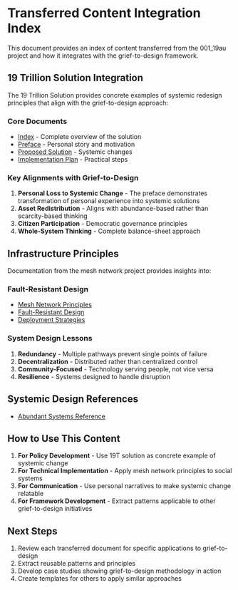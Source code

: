 # Transferred Content Integration Index

This document provides an index of content transferred from the 001_19au project and how it integrates with the grief-to-design framework.

## 19 Trillion Solution Integration

The 19 Trillion Solution provides concrete examples of systemic redesign principles that align with the grief-to-design approach:

### Core Documents
- [Index](19-trillion-solution/INDEX.md) - Complete overview of the solution
- [Preface](19-trillion-solution/PREFACE.md) - Personal story and motivation
- [Proposed Solution](19-trillion-solution/proposed-solution.md) - Systemic changes
- [Implementation Plan](19-trillion-solution/implementation-plan.md) - Practical steps

### Key Alignments with Grief-to-Design
1. **Personal Loss to Systemic Change** - The preface demonstrates transformation of personal experience into systemic solutions
2. **Asset Redistribution** - Aligns with abundance-based rather than scarcity-based thinking
3. **Citizen Participation** - Democratic governance principles
4. **Whole-System Thinking** - Complete balance-sheet approach

## Infrastructure Principles

Documentation from the mesh network project provides insights into:

### Fault-Resistant Design
- [Mesh Network Principles](infrastructure/mesh-network-principles.md)
- [Fault-Resistant Design](infrastructure/fault-resistant-design.md)
- [Deployment Strategies](infrastructure/deployment-strategies.md)

### System Design Lessons
1. **Redundancy** - Multiple pathways prevent single points of failure
2. **Decentralization** - Distributed rather than centralized control
3. **Community-Focused** - Technology serving people, not vice versa
4. **Resilience** - Systems designed to handle disruption

## Systemic Design References

- [Abundant Systems Reference](systemic-design/abundant-systems-reference.md)

## How to Use This Content

1. **For Policy Development** - Use 19T solution as concrete example of systemic change
2. **For Technical Implementation** - Apply mesh network principles to social systems
3. **For Communication** - Use personal narratives to make systemic change relatable
4. **For Framework Development** - Extract patterns applicable to other grief-to-design initiatives

## Next Steps

1. Review each transferred document for specific applications to grief-to-design
2. Extract reusable patterns and principles
3. Develop case studies showing grief-to-design methodology in action
4. Create templates for others to apply similar approaches
